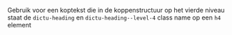 Gebruik voor een koptekst die in de koppenstructuur op het vierde niveau staat de `dictu-heading` en `dictu-heading--level-4` class name op een `h4` element
